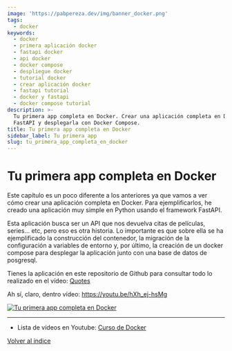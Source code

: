 ```yaml
---
image: 'https://pabpereza.dev/img/banner_docker.png'
tags:
  - docker
keywords:
  - docker
  - primera aplicación docker
  - fastapi docker
  - api docker
  - docker compose
  - despliegue docker
  - tutorial docker
  - crear aplicación docker
  - fastapi tutorial
  - docker y fastapi
  - docker compose tutorial
description: >-
  Tu primera app completa en Docker. Crear una aplicación completa en Docker con
  FastAPI y desplegarla con Docker Compose.
title: Tu primera app completa en Docker
sidebar_label: Tu primera app
slug: tu_primera_app_completa_en_docker
---
```



# Tu primera app completa en Docker
Este capítulo es un poco diferente a los anteriores ya que vamos a ver cómo crear una aplicación completa en Docker. Para ejemplificarlos, he creado una aplicación muy simple en Python usando el framework FastAPI. 

Esta aplicación busca ser un API que nos devuelva citas de películas, series... etc, pero eso es otra historia. Lo importante es que sobre ella se ha ejemplificado la construcción del contenedor, la migración de la configuración a variables de entorno y, por último, la creación de un docker compose para desplegar la aplicación junto con una base de datos de posgresql.

Tienes la aplicación en este repositorio de Github para consultar todo lo realizado en el vídeo: [Quotes](https://github.com/pabpereza/quotes)


Ah sí, claro, dentro vídeo: https://youtu.be/hXh_ej-hsMg

[![Tu primera app completa en Docker](https://img.youtube.com/vi/hXh_ej-hsMg/maxresdefault.jpg)](https://www.youtube.com/watch?v=hXh_ej-hsMg)



---
* Lista de vídeos en Youtube: [Curso de Docker](https://www.youtube.com/playlist?list=PLQhxXeq1oc2n7YnjRhq7qVMzZWtDY7Zz0)

[Volver al índice](README.md#índice)


